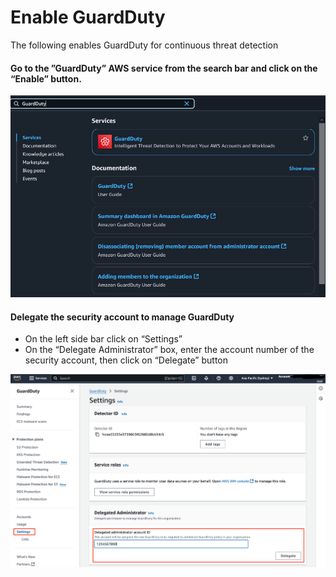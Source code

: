 # Enable GuardDuty

The following enables GuardDuty for continuous threat detection

#### Go to the ”GuardDuty” AWS service from the search bar and click on the “Enable” button.

![guardduty-first.png](resources/guardduty-first.png)

#### Delegate the security account to manage GuardDuty

-   On the left side bar click on “Settings”
-   On the “Delegate Administrator” box, enter the account number of the security account, then click on “Delegate”
    button

![guard-duty-delegate.png](resources/guardduty-delegate.png)
